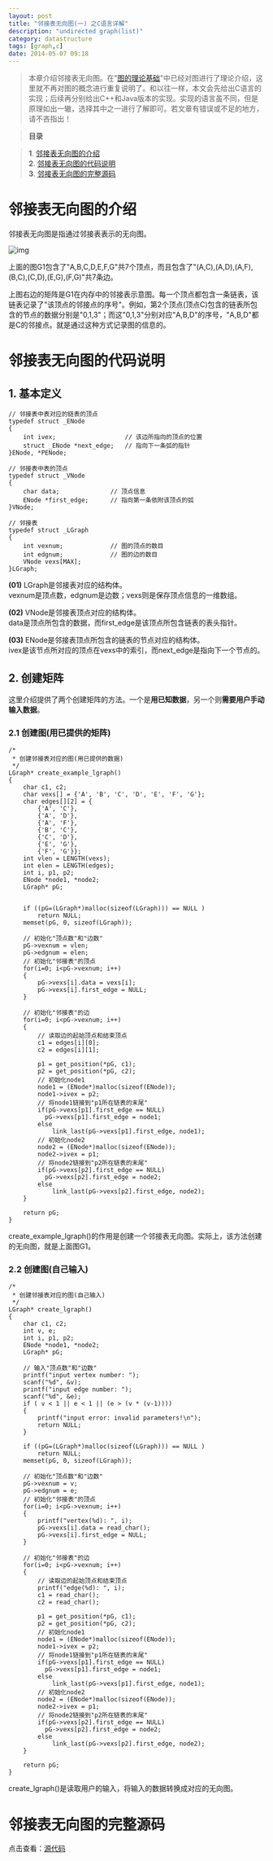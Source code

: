 ```yaml
---
layout: post
title: "邻接表无向图(一) 之C语言详解"
description: "undirected graph(list)"
category: datastructure
tags: [graph,c]
date: 2014-05-07 09:18
---
```



> 本章介绍邻接表无向图。在"[图的理论基础][link_graph_thesis_todo]"中已经对图进行了理论介绍，这里就不再对图的概念进行重复说明了。和以往一样，本文会先给出C语言的实现；后续再分别给出C++和Java版本的实现。实现的语言虽不同，但是原理如出一辙，选择其中之一进行了解即可。若文章有错误或不足的地方，请不吝指出！ 

> **目录**  

> **1**. [邻接表无向图的介绍](#anchor1)  
> **2**. [邻接表无向图的代码说明](#anchor2)  
> **3**. [邻接表无向图的完整源码](#anchor3)



<a name="anchor1"></a>
# 邻接表无向图的介绍

邻接表无向图是指通过邻接表表示的无向图。

![img](/media/pic/datastruct_algrithm/graph/basic/06.jpg)


上面的图G1包含了"A,B,C,D,E,F,G"共7个顶点，而且包含了"(A,C),(A,D),(A,F),(B,C),(C,D),(E,G),(F,G)"共7条边。

上图右边的矩阵是G1在内存中的邻接表示意图。每一个顶点都包含一条链表，该链表记录了"该顶点的邻接点的序号"。例如，第2个顶点(顶点C)包含的链表所包含的节点的数据分别是"0,1,3"；而这"0,1,3"分别对应"A,B,D"的序号，"A,B,D"都是C的邻接点。就是通过这种方式记录图的信息的。


<a name="anchor2"></a>
# 邻接表无向图的代码说明

## 1. 基本定义

    // 邻接表中表对应的链表的顶点
    typedef struct _ENode
    {
        int ivex;                   // 该边所指向的顶点的位置
        struct _ENode *next_edge;   // 指向下一条弧的指针
    }ENode, *PENode;

    // 邻接表中表的顶点
    typedef struct _VNode
    {
        char data;              // 顶点信息
        ENode *first_edge;      // 指向第一条依附该顶点的弧
    }VNode;

    // 邻接表
    typedef struct _LGraph
    {
        int vexnum;             // 图的顶点的数目
        int edgnum;             // 图的边的数目
        VNode vexs[MAX];
    }LGraph;

**(01)** LGraph是邻接表对应的结构体。  
vexnum是顶点数，edgnum是边数；vexs则是保存顶点信息的一维数组。

**(02)** VNode是邻接表顶点对应的结构体。  
data是顶点所包含的数据，而first_edge是该顶点所包含链表的表头指针。

**(03)** ENode是邻接表顶点所包含的链表的节点对应的结构体。  
ivex是该节点所对应的顶点在vexs中的索引，而next_edge是指向下一个节点的。


## 2. 创建矩阵

这里介绍提供了两个创建矩阵的方法。一个是**用已知数据**，另一个则**需要用户手动输入数据**。

### 2.1 创建图(用已提供的矩阵)

    /*
     * 创建邻接表对应的图(用已提供的数据)
     */
    LGraph* create_example_lgraph()
    {
        char c1, c2;
        char vexs[] = {'A', 'B', 'C', 'D', 'E', 'F', 'G'};
        char edges[][2] = {
            {'A', 'C'}, 
            {'A', 'D'}, 
            {'A', 'F'}, 
            {'B', 'C'}, 
            {'C', 'D'}, 
            {'E', 'G'}, 
            {'F', 'G'}}; 
        int vlen = LENGTH(vexs);
        int elen = LENGTH(edges);
        int i, p1, p2;
        ENode *node1, *node2;
        LGraph* pG;


        if ((pG=(LGraph*)malloc(sizeof(LGraph))) == NULL )
            return NULL;
        memset(pG, 0, sizeof(LGraph));

        // 初始化"顶点数"和"边数"
        pG->vexnum = vlen;
        pG->edgnum = elen;
        // 初始化"邻接表"的顶点
        for(i=0; i<pG->vexnum; i++)
        {
            pG->vexs[i].data = vexs[i];
            pG->vexs[i].first_edge = NULL;
        }

        // 初始化"邻接表"的边
        for(i=0; i<pG->vexnum; i++)
        {
            // 读取边的起始顶点和结束顶点
            c1 = edges[i][0];
            c2 = edges[i][1];

            p1 = get_position(*pG, c1);
            p2 = get_position(*pG, c2);
            // 初始化node1
            node1 = (ENode*)malloc(sizeof(ENode));
            node1->ivex = p2;
            // 将node1链接到"p1所在链表的末尾"
            if(pG->vexs[p1].first_edge == NULL)
              pG->vexs[p1].first_edge = node1;
            else
                link_last(pG->vexs[p1].first_edge, node1);
            // 初始化node2
            node2 = (ENode*)malloc(sizeof(ENode));
            node2->ivex = p1;
            // 将node2链接到"p2所在链表的末尾"
            if(pG->vexs[p2].first_edge == NULL)
              pG->vexs[p2].first_edge = node2;
            else
                link_last(pG->vexs[p2].first_edge, node2);
        }

        return pG;
    }

create_example_lgraph()的作用是创建一个邻接表无向图。实际上，该方法创建的无向图，就是上面图G1。


### 2.2 创建图(自己输入)

    /*
     * 创建邻接表对应的图(自己输入)
     */
    LGraph* create_lgraph()
    {
        char c1, c2;
        int v, e;
        int i, p1, p2;
        ENode *node1, *node2;
        LGraph* pG;

        // 输入"顶点数"和"边数"
        printf("input vertex number: ");
        scanf("%d", &v);
        printf("input edge number: ");
        scanf("%d", &e);
        if ( v < 1 || e < 1 || (e > (v * (v-1))))
        {
            printf("input error: invalid parameters!\n");
            return NULL;
        }
     
        if ((pG=(LGraph*)malloc(sizeof(LGraph))) == NULL )
            return NULL;
        memset(pG, 0, sizeof(LGraph));

        // 初始化"顶点数"和"边数"
        pG->vexnum = v;
        pG->edgnum = e;
        // 初始化"邻接表"的顶点
        for(i=0; i<pG->vexnum; i++)
        {
            printf("vertex(%d): ", i);
            pG->vexs[i].data = read_char();
            pG->vexs[i].first_edge = NULL;
        }

        // 初始化"邻接表"的边
        for(i=0; i<pG->vexnum; i++)
        {
            // 读取边的起始顶点和结束顶点
            printf("edge(%d): ", i);
            c1 = read_char();
            c2 = read_char();

            p1 = get_position(*pG, c1);
            p2 = get_position(*pG, c2);
            // 初始化node1
            node1 = (ENode*)malloc(sizeof(ENode));
            node1->ivex = p2;
            // 将node1链接到"p1所在链表的末尾"
            if(pG->vexs[p1].first_edge == NULL)
              pG->vexs[p1].first_edge = node1;
            else
                link_last(pG->vexs[p1].first_edge, node1);
            // 初始化node2
            node2 = (ENode*)malloc(sizeof(ENode));
            node2->ivex = p1;
            // 将node2链接到"p2所在链表的末尾"
            if(pG->vexs[p2].first_edge == NULL)
              pG->vexs[p2].first_edge = node2;
            else
                link_last(pG->vexs[p2].first_edge, node2);
        }

        return pG;
    }

create_lgraph()是读取用户的输入，将输入的数据转换成对应的无向图。


<a name="anchor3"></a>
# 邻接表无向图的完整源码

点击查看：[源代码][link_source_code]



[link_graph_thesis_todo]: /2014/05/05/graph-thesis/
[link_source_code]: https://github.com/wangkuiwu/datastructs_and_algorithm/blob/master/source/graph/basic/udg/c/list_udg.c
